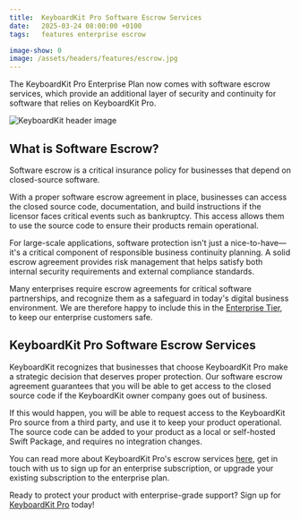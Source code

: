 ```yaml
---
title:  KeyboardKit Pro Software Escrow Services
date:   2025-03-24 08:00:00 +0100
tags:   features enterprise escrow

image-show: 0
image: /assets/headers/features/escrow.jpg
---
```


The KeyboardKit Pro Enterprise Plan now comes with software escrow services, which provide an additional layer of security and continuity for software that relies on KeyboardKit Pro.

![KeyboardKit header image]({{page.image}})


## What is Software Escrow?

Software escrow is a critical insurance policy for businesses that depend on closed-source software. 

With a proper software escrow agreement in place, businesses can access the closed source code, documentation, and build instructions if the licensor faces critical events such as bankruptcy. This access allows them to use the source code to ensure their products remain operational.

For large-scale applications, software protection isn't just a nice-to-have—it's a critical component of responsible business continuity planning. A solid escrow agreement provides risk management that helps satisfy both internal security requirements and external compliance standards. 

Many enterprises require escrow agreements for critical software partnerships, and recognize them as a safeguard in today's digital business environment. We are therefore happy to include this in the [Enterprise Tier](/pro), to keep our enterprise customers safe.


## KeyboardKit Pro Software Escrow Services

KeyboardKit recognizes that businesses that choose KeyboardKit Pro make a strategic decision that deserves proper protection. Our software escrow agreement guarantees that you will be able to get access to the closed source code if the KeyboardKit owner company goes out of business.

If this would happen, you will be able to request access to the KeyboardKit Pro source from a third party, and use it to keep your product operational. The source code can be added to your product as a local or self-hosted Swift Package, and requires no integration changes.

You can read more about KeyboardKit Pro's escrow services [here](/features/escrow), get in touch with us to sign up for an enterprise subscription, or upgrade your existing subscription to the enterprise plan.

Ready to protect your product with enterprise-grade support? Sign up for [KeyboardKit Pro](/pro) today!